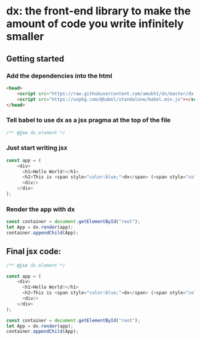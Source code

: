 # dx: the front-end library to make the amount of code you write infinitely smaller

## Getting started

### Add the dependencies into the html

```html
<head>
    <script src="https://raw.githubusercontent.com/amukh1/dx/master/dx.js"></script> <!-- dx -->
    <script src="https://unpkg.com/@babel/standalone/babel.min.js"></script> <!-- babel -->
</head>
```

### Tell babel to use dx as a jsx pragma at the top of the file

```js
/** @jsx dx.element */
```

### Just start writing jsx

```js
const app = (
	<div>
	  <h1>Hello World!</h1>
	  <h2>This is <span style="color:blue;">dx</span> (<span style="color:red;">dy</span> coming soon)</h2>
	  <div/>
	</div>
);
```

### Render the app with dx

```js
const container = document.getElementById("root");
let App = dx.render(app);
container.appendChild(App);
```

## Final jsx code:

```js
/** @jsx dx.element */

const app = (
	<div>
	  <h1>Hello World!</h1>
	  <h2>This is <span style="color:blue;">dx</span> (<span style="color:red;">dy</span> coming soon)</h2>
	  <div/>
	</div>
);

const container = document.getElementById("root");
let App = dx.render(app);
container.appendChild(App);
```